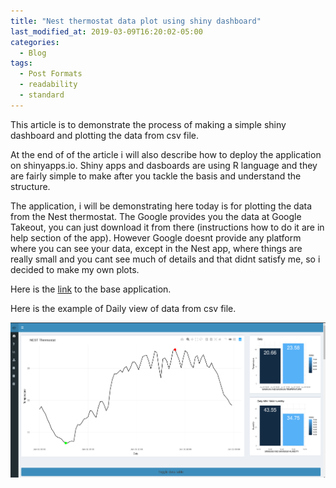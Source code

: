 ```yaml
---
title: "Nest thermostat data plot using shiny dashboard"
last_modified_at: 2019-03-09T16:20:02-05:00
categories:
  - Blog
tags:
  - Post Formats
  - readability
  - standard
---
```


This article is to demonstrate the process of making a simple shiny dashboard and plotting the data from csv file.

At the end of of the article i will also describe how to deploy the application on shinyapps.io.
Shiny apps and dasboards are using R language and they are fairly simple to make after you tackle the basis and understand the structure.

The application, i will be demonstrating here today is for plotting the data from the Nest thermostat. The Google provides you the data at Google Takeout, you can just download it from there (instructions how to do it are in help section of the app). However Google doesnt provide any platform where you can see your data, except in the Nest app, where things are really small and you cant see much of details and that didnt satisfy me, so i decided to make my own plots.

Here is the [link](https://p1463k.shinyapps.io/nest-plot/) to the base application.

Here is the example of Daily view of data from csv file.

[![small image](/assets/images/dashb1.png)](/assets/images/dashb1.png)


